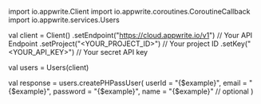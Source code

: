 import io.appwrite.Client
import io.appwrite.coroutines.CoroutineCallback
import io.appwrite.services.Users

val client = Client()
    .setEndpoint("https://cloud.appwrite.io/v1") // Your API Endpoint
    .setProject("<YOUR_PROJECT_ID>") // Your project ID
    .setKey("<YOUR_API_KEY>") // Your secret API key

val users = Users(client)

val response = users.createPHPassUser(
    userId = "{$example}",
    email = "{$example}",
    password = "{$example}",
    name = "{$example}" // optional
)
